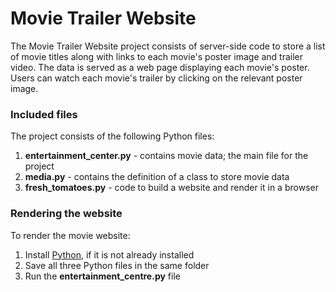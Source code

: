 # Movie Trailer Website
The Movie Trailer Website project consists of server-side code to store a 
list of movie titles along with links to each movie's poster image and trailer
video. The data is served as a web page displaying each movie's poster. Users 
can watch each movie's trailer by clicking on the relevant poster image.

### Included files
The project consists of the following Python files:
1. **entertainment_center.py** - contains movie data; the main file for the project
2. **media.py** - contains the definition of a class to store movie data
3. **fresh_tomatoes.py** - code to build a website and render it in a browser

### Rendering the website
To render the movie website:
1. Install [Python](https://www.python.org/), if it is not already installed
2. Save all three Python files in the same folder
3. Run the **entertainment_centre.py** file

